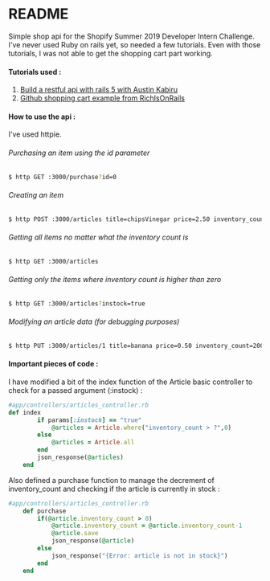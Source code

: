# README

Simple shop api for the Shopify Summer 2019 Developer Intern Challenge.
I've never used Ruby on rails yet, so needed a few tutorials. Even with those tutorials, I was not able to get the shopping cart part working.

#### Tutorials used :
1. [Build a restful api with rails 5 with Austin Kabiru ](https://scotch.io/tutorials/build-a-restful-json-api-with-rails-5-part-one)
2. [Github shopping cart example from RichIsOnRails](https://github.com/RichIsOnRails/ShoppingCartExampleApp)

#### How to use the api :
I've used httpie.
###### Purchasing an item using the id parameter
```bash
$ http GET :3000/purchase?id=0
```

###### Creating an item 
```bash
$ http POST :3000/articles title=chipsVinegar price=2.50 inventory_count=10
```

###### Getting all items no matter what the inventory count is
```bash
$ http GET :3000/articles
```

###### Getting only the items where inventory count is higher than zero
```bash
$ http GET :3000/articles?instock=true
```

###### Modifying an article data (for debugging purposes)
```bash
$ http PUT :3000/articles/1 title=banana price=0.50 inventory_count=2000
```

#### Important pieces of code :
I have modified a bit of the index function of the Article basic controller to check for a passed argument (:instock) :
```ruby
#app/controllers/articles_controller.rb
def index
		if params[:instock] == "true"
			@articles = Article.where("inventory_count > ?",0)
		else
			@articles = Article.all
		end
		json_response(@articles)
	end
```

Also defined a purchase function to manage the decrement of inventory_count and checking if the article is currently in stock :
```ruby
#app/controllers/articles_controller.rb
    def purchase
		if(@article.inventory_count > 0)
			@article.inventory_count = @article.inventory_count-1
			@article.save
			json_response(@article)
		else
			json_response("{Error: article is not in stock}")
		end
	end

```
